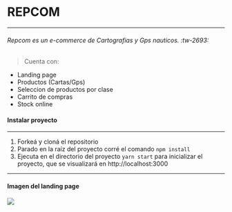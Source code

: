 # REPCOM

------------

###### Repcom es un e-commerce de Cartografias y Gps nauticos.  :tw-2693: 
> Cuenta con:
- Landing page
- Productos (Cartas/Gps)
- Seleccion de productos por clase
- Carrito de compras
- Stock online


#### Instalar proyecto

------------
1. Forkeá y cloná el repositorio
2. Parado en la raíz del proyecto corré el comando
`npm install`
3. Ejecuta en el directorio del proyecto
`yarn start`
para inicializar el proyecto, que se visualizará en http://localhost:3000

------------

#### Imagen del landing page


![](https://res.cloudinary.com/buenos-aires/image/upload/v1637794834/repcomInico_ymy5ah.png)